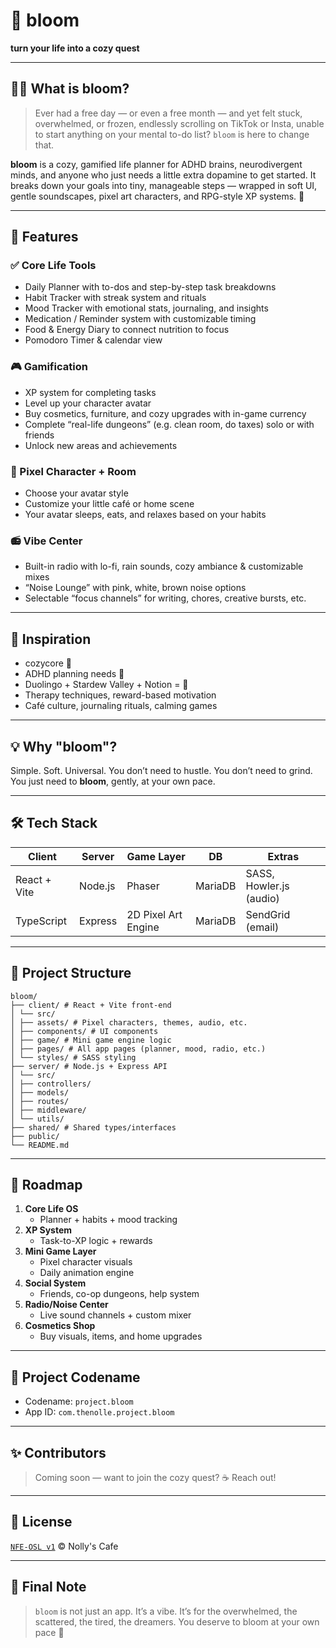 # 🌸 bloom

**turn your life into a cozy quest**

---

## 🧘‍♀️ What is bloom?

> Ever had a free day — or even a free month — and yet felt stuck, overwhelmed, or frozen, endlessly scrolling on TikTok or Insta, unable to start anything on your mental to-do list?
> `bloom` is here to change that.

**bloom** is a cozy, gamified life planner for ADHD brains, neurodivergent minds, and anyone who just needs a little extra dopamine to get started.
It breaks down your goals into tiny, manageable steps — wrapped in soft UI, gentle soundscapes, pixel art characters, and RPG-style XP systems. 🌿


---

## 🌱 Features

### ✅ Core Life Tools
- Daily Planner with to-dos and step-by-step task breakdowns
- Habit Tracker with streak system and rituals
- Mood Tracker with emotional stats, journaling, and insights
- Medication / Reminder system with customizable timing
- Food & Energy Diary to connect nutrition to focus
- Pomodoro Timer & calendar view

### 🎮 Gamification
- XP system for completing tasks
- Level up your character avatar
- Buy cosmetics, furniture, and cozy upgrades with in-game currency
- Complete “real-life dungeons” (e.g. clean room, do taxes) solo or with friends
- Unlock new areas and achievements

### 🧍 Pixel Character + Room
- Choose your avatar style
- Customize your little café or home scene
- Your avatar sleeps, eats, and relaxes based on your habits

### 📻 Vibe Center
- Built-in radio with lo-fi, rain sounds, cozy ambiance & customizable mixes
- “Noise Lounge” with pink, white, brown noise options
- Selectable “focus channels” for writing, chores, creative bursts, etc.

---

## 🧠 Inspiration

- cozycore 🍯
- ADHD planning needs 🧠
- Duolingo + Stardew Valley + Notion = 💖
- Therapy techniques, reward-based motivation
- Café culture, journaling rituals, calming games

---

## 💡 Why "bloom"?

Simple. Soft. Universal.
You don’t need to hustle. You don’t need to grind. You just need to **bloom**, gently, at your own pace.

---

## 🛠 Tech Stack

| Client       | Server  | Game Layer          | DB      | Extras                  |
| ------------ | ------- | ------------------- | ------- | ----------------------- |
| React + Vite | Node.js | Phaser              | MariaDB | SASS, Howler.js (audio) |
| TypeScript   | Express | 2D Pixel Art Engine | MariaDB | SendGrid (email)        |

---

## 🚧 Project Structure

```
bloom/
├── client/ # React + Vite front-end
│ └── src/
│ ├── assets/ # Pixel characters, themes, audio, etc.
│ ├── components/ # UI components
│ ├── game/ # Mini game engine logic
│ ├── pages/ # All app pages (planner, mood, radio, etc.)
│ └── styles/ # SASS styling
├── server/ # Node.js + Express API
│ └── src/
│ ├── controllers/
│ ├── models/
│ ├── routes/
│ ├── middleware/
│ └── utils/
├── shared/ # Shared types/interfaces
├── public/
└── README.md
```

---

## 🔖 Roadmap

1. **Core Life OS**
   - Planner + habits + mood tracking
2. **XP System**
   - Task-to-XP logic + rewards
3. **Mini Game Layer**
   - Pixel character visuals
   - Daily animation engine
4. **Social System**
   - Friends, co-op dungeons, help system
5. **Radio/Noise Center**
   - Live sound channels + custom mixer
6. **Cosmetics Shop**
   - Buy visuals, items, and home upgrades

---

## 💌 Project Codename

- Codename: `project.bloom`
- App ID: `com.thenolle.project.bloom`

---

## ✨ Contributors

> Coming soon — want to join the cozy quest? ☕ Reach out!

---

## 📣 License

[`NFE-OSL v1`](./LICENSE) © Nolly's Cafe

---

## 🧋 Final Note

> `bloom` is not just an app. It’s a vibe.
> It’s for the overwhelmed, the scattered, the tired, the dreamers.
> You deserve to bloom at your own pace 🌸
